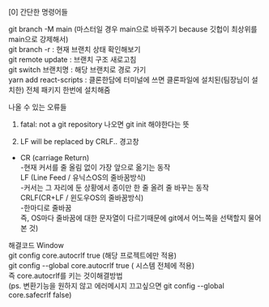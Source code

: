 [0] 간단한 명령어들

git branch -M main (마스터일 경우 main으로 바꿔주기 because 깃헙이 최상위를 main으로 강제해서)<br>
git branch -r : 현재 브랜치 상태 확인해보기<br>
git remote update : 브랜치 구조 새로고침<br>
git switch 브랜치명 : 해당 브랜치로 경로 가기<br>
yarn add react-scripts : 클론한담에 터미널에 쓰면 클론파일에 설치된(팀장님이 설치한) 전체 패키지 한번에 설치해줌

나올 수 있는 오류들<br>
1. fatal: not a git repository 나오면 git init 해야한다는 뜻

2. LF will be replaced by CRLF.. 경고창

* CR (carriage Return)<br>
-현재 커서를 줄 올림 없이 가장 앞으로 옮기는 동작<br>
 LF (Line Feed / 유닉스OS의 줄바꿈방식)<br>
-커서는 그 자리에 둔 상황에서 종이만 한 줄 올려 줄 바꾸는 동작<br>
CRLF(CR+LF / 윈도우OS의 줄바꿈방식)<br>
-한마디로 줄바꿈<br>
즉, OS마다 줄바꿈에 대한 문자열이 다르기때문에 git에서 어느쪽을 선택할지 물어본 것)

해결코드
Window <br>
git config core.autocrlf true (해당 프로젝트에만 적용)<br>
git config --global core.autocrlf true ( 시스템 전체에 적용)<br>
즉 core.autocrlf를 키는 것이해결방법<br>
(ps. 변환기능을 원하지 않고 에러메시지 끄고싶으면 git config --global core.safecrlf false)
